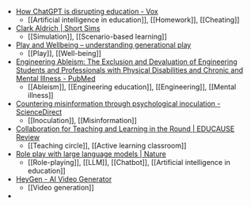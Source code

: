 - [How ChatGPT is disrupting education - Vox](https://www.vox.com/videos/2023/12/12/23998858/ai-chatgpt-education-cheating)
	- [[Artificial intelligence in education]], [[Homework]], [[Cheating]]
- [Clark Aldrich | Short Sims](https://www.shortsims.com/)
	- [[Simulation]], [[Scenario-based learning]]
- [Play and Wellbeing – understanding generational play](https://playandwellbeing.org/)
	- [[Play]], [[Well-being]]
- [Engineering Ableism: The Exclusion and Devaluation of Engineering Students and Professionals with Physical Disabilities and Chronic and Mental Illness - PubMed](https://pubmed.ncbi.nlm.nih.gov/37786867/)
	- [[Ableism]], [[Engineering education]], [[Engineering]], [[Mental illness]]
- [Countering misinformation through psychological inoculation - ScienceDirect](https://www.sciencedirect.com/science/article/abs/pii/S0065260123000266)
	- [[Inoculation]], [[Misinformation]]
- [Collaboration for Teaching and Learning in the Round | EDUCAUSE Review](https://er.educause.edu/articles/2023/12/collaboration-for-teaching-and-learning-in-the-round)
	- [[Teaching circle]], [[Active learning classroom]]
- [Role play with large language models | Nature](https://www.nature.com/articles/s41586-023-06647-8)
	- [[Role-playing]], [[LLM]], [[Chatbot]], [[Artificial intelligence in education]]
- [HeyGen - AI Video Generator](https://www.heygen.com/)
	- [[Video generation]]
-